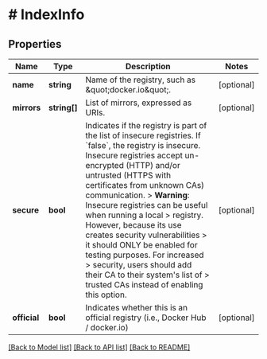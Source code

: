 # # IndexInfo

## Properties

Name | Type | Description | Notes
------------ | ------------- | ------------- | -------------
**name** | **string** | Name of the registry, such as \&quot;docker.io\&quot;. | [optional] 
**mirrors** | **string[]** | List of mirrors, expressed as URIs. | [optional] 
**secure** | **bool** | Indicates if the registry is part of the list of insecure registries.  If &#x60;false&#x60;, the registry is insecure. Insecure registries accept un-encrypted (HTTP) and/or untrusted (HTTPS with certificates from unknown CAs) communication.  &gt; **Warning**: Insecure registries can be useful when running a local &gt; registry. However, because its use creates security vulnerabilities &gt; it should ONLY be enabled for testing purposes. For increased &gt; security, users should add their CA to their system&#39;s list of &gt; trusted CAs instead of enabling this option. | [optional] 
**official** | **bool** | Indicates whether this is an official registry (i.e., Docker Hub / docker.io) | [optional] 

[[Back to Model list]](../../README.md#documentation-for-models) [[Back to API list]](../../README.md#documentation-for-api-endpoints) [[Back to README]](../../README.md)



